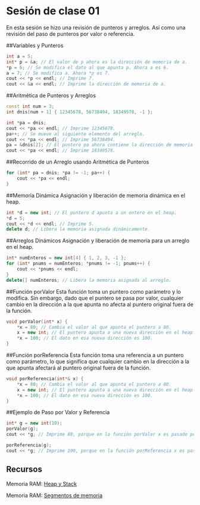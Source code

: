 # Sesión de clase 01
En esta sesión se hizo una revisión de punteros y arreglos. Así como una revisión del paso de punteros por valor o referencia.

##Variables y Punteros
```cpp
int a = 5;
int* p = &a; // El valor de p ahora es la dirección de memoria de a.
*p = 6; // Se modifica el dato al que apunta p. Ahora a es 6.
a = 7; // Se modifica a. Ahora *p es 7.
cout << *p << endl; // Imprime 7.
cout << &a << endl; // Imprime la dirección de memoria de a.
```

##Aritmética de Punteros y Arreglos
```cpp
const int num = 3;
int dnis[num + 1] { 12345678, 56738494, 18349578, -1 };

int *pa = dnis; 
cout << *pa << endl; // Imprime 12345678.
pa++; // Se mueve al siguiente elemento del arreglo.
cout << *pa << endl; // Imprime 56738494.
pa = &dnis[2]; // El puntero pa ahora contiene la dirección de memoria del tercer elemento.
cout << *pa << endl; // Imprime 18349578.
```

##Recorrido de un Arreglo usando Aritmética de Punteros
```cpp
for (int* pa = dnis; *pa != -1; pa++) {
    cout << *pa << endl;
}
```

##Memoria Dinámica
Asignación y liberación de memoria dinámica en el heap.

```cpp
int *d = new int; // El puntero d apunta a un entero en el heap.
*d = 5;
cout << *d << endl; // Imprime 5.
delete d; // Libera la memoria asignada dinámicamente.
```
##Arreglos Dinámicos
Asignación y liberación de memoria para un arreglo en el heap.

```cpp
int* numEnteros = new int[4] { 1, 2, 3, -1 };
for (int* pnums = numEnteros; *pnums != -1; pnums++) {
    cout << *pnums << endl;
}
delete[] numEnteros; // Libera la memoria asignada al arreglo.
```

##Función porValor
Esta función toma un puntero como parámetro y lo modifica. Sin embargo, dado que el puntero se pasa por valor, cualquier cambio en la dirección a la que apunta no afecta al puntero original fuera de la función.

```cpp
void porValor(int* x) {
    *x = 80; // Cambia el valor al que apunta el puntero a 80.
    x = new int; // El puntero apunta a una nueva dirección en el heap.
    *x = 100; // El dato en esa nueva dirección es 100.
}
```

##Función porReferencia
Esta función toma una referencia a un puntero como parámetro, lo que significa que cualquier cambio en la dirección a la que apunta afectará al puntero original fuera de la función.
```cpp
void porReferencia(int*& x) {
    *x = 80; // Cambia el valor al que apunta el puntero a 80.
    x = new int; // El puntero apunta a una nueva dirección en el heap.
    *x = 100; // El dato en esa nueva dirección es 100.
}
```

##Ejemplo de Paso por Valor y Referencia
```cpp
int* g = new int(10);
porValor(g);
cout << *g; // Imprime 80, porque en la función porValor x es pasado por valor.

porReferencia(g);
cout << *g; // Imprime 100, porque en la función porReferencia x es pasado por referencia.
```

## Recursos
Memoria RAM: [Heap y Stack](https://www.youtube.com/watch?v=a17EyMjGcdc)

Memoria RAM: [Segmentos de memoria](https://medium.com/@human_fsi/different-memory-segments-when-a-typical-program-is-executed-3bc9472d93c8)


